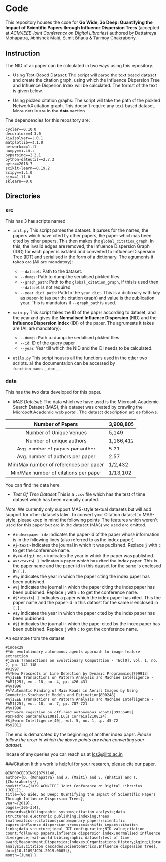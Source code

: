 # Code 
This repository houses the code for **Go Wide, Go Deep:  Quantifying the Impact of Scientific Papers through Influence Dispersion Trees**
(accepted at *ACM/IEEE Joint Conference on Digital Libraries*) authored by Dattatreya Mohapatra, Abhishek Maiti, Sumit Bhatia & Tanmoy Chakraborty. 

## Instruction
The NID of an paper can be calculated in two ways using this repository. 
* Using Text-Based Dataset: The script will parse the text based dataset and create the citation graph, using which the Influence Dispersion Tree and Influence Disperion Index will be calculated. The format of the text is given below. 

* Using pickled citation graphs: The script will take the path of the pickled NetworkX citation graph. This doesn't require any text-based dataset. More details are in the **data** section. 

The dependencies for this repository are: 
```
cycler==0.10.0
decorator==4.3.0
kiwisolver==1.0.1
matplotlib==2.1.0
networkx==1.11
numpy==1.15.1
pyparsing==2.2.1
python-dateutil==2.7.3
pytz==2018.7
scikit-learn==0.19.2
scipy==1.1.0
six==1.11.0
sklearn==0.0
```

## Directories 
### src
This has 3 has scripts named 
* ```init.py```
This script parses the dataset. It parses for the names, the papers which have cited by other papers, the paper
which has been cited by other papers. This then makes the ```global_citation_graph```. In this, the invalid edges are removed, the Influence Dispersion
Graph (IDG) for each paper is isolated and converted to Influence Dispersion Tree (IDT) and serialised in the form of a dictionary. 
The agruments it takes are (All are mandatory):
    * ```--dataset```: Path to the dataset. 
    * ```--dumps```: Path to dump the serialised pickled files. 
    * ```--graph_path```: Path to the ```global_citation_graph```, if this is used then ```--dataset``` is not required
    * ```--year_dict_path```: Path to the ```year_dict```. This is a dictionary with key as paper-id (as per the citation graph) and value is the publication year. This is mandatory if ```--graph_path``` is used. 

* ```main.py```
This script takes the ID of the paper according to dataset, and the year and gives the __Normalised Influence Dispersion__ (NID) and the 
__Influence Dispersion Index__ (IDI) of the paper. 
The agruments it takes are (All are mandatory):
    * ```--dumps```: Path to dump the serialised pickled files. 
    * ```--id```: ID of the query paper 
    * ```--year```: Year till which the NID and the IDI needs to be calculated. 
    
 * ```utils.py```
 This script houses all the functions used in the other two scripts. all the documentation can be accessed by ```function_name.__doc__```. 
 

### data 
This has the two data developed for this paper. 
* _MAS Datatset_: The data which we have used is the Microsoft Academic Search Dataset (MAS), this dataset was created by crawling the [Microsoft Academic](https://academic.microsoft.com/home) web portal. 
The dataset description are as follows:

|            Number of Papers            | 3,908,805 |
|:--------------------------------------:|-----------|
|         Number of Unique Venues        |   5,149   |
|        Number of unique authors        | 1,186,412 |
|    Avg. number of papers per author    | 5.21      |
|    Avg. number of authors per paper    | 2.57      |
| Min/Max number of references per paper | 1/2,432   |
|  Min/Max number of citations per paper | 1/13,102  |
 
You can find the data [here](https://drive.google.com/drive/folders/1SXmrDoi9F80ojgbU7mHcKgpE9Lje2m7g?usp=sharing). 
  
 * _Test Of Time Dataset_:This is a ```.csv``` file which has the test of time dataset which has been manually curated. 
 

_Note_: We currently only support MAS-style textual datasets but will add support for other datasets later. 
To convert your Citation dataset to MAS-style, please keep in mind the following points. The features which weren't used for this paper but are in the dataset (MAS) we used are omitted. 

* ```#index<paper-id>``` indicates the paper-id of the paper whose information is in the following lines (also referred to as the index paper).
* ```#j<text>``` indicates the journal in which it was puclished. Replace ```j``` with ```c``` to get the conference name.
* ```#y<4-digit no.>``` indicates the year in which the paper was published.
* ```#%*<text>[.]``` indicates a paper which has cited the index paper. This is the paper name and the paper-id in this dataset for the same is enclosed in ```[.]```. 
* ```#%y``` indicates the year in which the paper citing the index paper has been published.
* ```#%j``` indicates the journal in which the paper citing the index paper has been published. Replace ```j``` with ```c``` to get the conference name.
* ```#$*<text>[.]``` indicates a paper which the index paper has cited. This the paper name and the paper-id in this dataset for the same is enclosed in ```[.]```. 
* ```#$y``` indicates the year in which the paper cited by the index paper has been published.
* ```#$j``` indicates the journal in which the paper cited by the index paper has been published. Replace ```j``` with ```c``` to get the conference name.

An example from the dataset 
```
#index29
#*An evolutionary autonomous agents approach to image feature extraction
#jIEEE Transactions on Evolutionary Computation - TEC[0], vol. 1, no. 2, pp. 141-158
#y1997
#%*New Prospects in Line Detection by Dynamic Programming[799913]
#%jIEEE Transactions on Pattern Analysis and Machine Intelligence - PAMI[25], vol. 18, no. 4, pp. 426-431
#%y1996
#%*Automatic Finding of Main Roads in Aerial Images by Using Geometric-Stochastic Models and Estimation[800248]
#%jIEEE Transactions on Pattern Analysis and Machine Intelligence - PAMI[25], vol. 18, no. 7, pp. 707-721
#%y1996
#$*Swarm cognition on off-road autonomous robots[39335482]
#$@Pedro Santana[621081],Luís Correia[2108324],
#$jSwarm Intelligence[40], vol. 5, no. 1, pp. 45-72
#$y2011

```
The end is demarcated by the beginning of another index paper. 
_Please follow the order in which the above points are when converting your dataset._


Incase of any queries you can reach us at lcs2@iiitd.ac.in


###Citation
If this work is helpful for your research, please cite our paper.
```
@INPROCEEDINGS{8791146, 
author={D. {Mohapatra} and A. {Maiti} and S. {Bhatia} and T. {Chakraborty}}, 
booktitle={2019 ACM/IEEE Joint Conference on Digital Libraries (JCDL)}, 
title={Go Wide, Go Deep: Quantifying the Impact of Scientific Papers Through Influence Dispersion Trees}, 
year={2019},
pages={305-314}, 
keywords={bibliographic systems;citation analysis;data structures;electronic publishing;indexing;trees (mathematics);citations;contemporary papers;scientific papers;influence dispersion trees;scientific impact;citation links;data structure;ideal IDT configuration;NID value;citation count;follow-up papers;influence dispersion index;normalized influence divergence;real-world bibliographic dataset;test of time award;Measurement;Dispersion;Indexes;Organizations;History;Aging;Libraries;Citation analysis;Citation cascades;Scientometrics;Influence dispersion tree}, 
doi={10.1109/JCDL.2019.00051}, 
month={June},}
```
